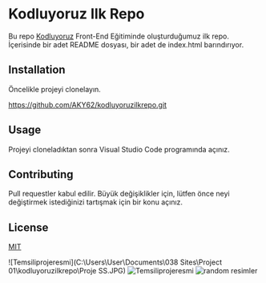 # Kodluyoruz Ilk Repo

Bu repo [Kodluyoruz](https://kodluyoruz.org/tr/kodluyoruz/) Front-End Eğitiminde oluşturduğumuz ilk repo. İçerisinde bir adet README dosyası, bir adet de index.html barındırıyor.

## Installation 

Öncelikle projeyi clonelayın. 

https://github.com/AKY62/kodluyoruzilkrepo.git

## Usage
Projeyi cloneladıktan sonra Visual Studio Code programında açınız. 


## Contributing 

Pull requestler kabul edilir. Büyük değişiklikler için, lütfen önce neyi değiştirmek istediğinizi tartışmak için bir konu açınız. 

## License

[MIT](https://opensource.org/licenses/MIT)

![Temsiliprojeresmi](C:\Users\User\Documents\038 Sites\Project 01\kodluyoruzilkrepo\Proje SS.JPG)
![Temsiliprojeresmi](https://picsum.photos/100/100)
![random resimler](https://picsum.photos/200/450)
